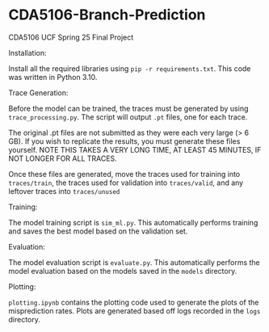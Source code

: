 # CDA5106-Branch-Prediction
CDA5106 UCF Spring 25 Final Project

Installation:

Install all the required libraries using `pip -r requirements.txt`. This code was written in Python 3.10.

Trace Generation:

Before the model can be trained, the traces must be generated by using `trace_processing.py`. The script will output `.pt` files, one for each trace. 

The original .pt files are not submitted as they were each very large (> 6 GB). If you wish to replicate the results, you must generate these files yourself. NOTE THIS TAKES A VERY LONG TIME, AT LEAST 45 MINUTES, IF NOT LONGER FOR ALL TRACES.

Once these files are generated, move the traces used for training into `traces/train`, the traces used for validation into `traces/valid`, and any leftover traces into `traces/unused`

Training:

The model training script is `sim_ml.py`. This automatically performs training and saves the best model based on the validation set. 

Evaluation:

The model evaluation script is `evaluate.py`. This automatically performs the model evaluation based on the models saved in the `models` directory.

Plotting:

`plotting.ipynb` contains the plotting code used to generate the plots of the misprediction rates. Plots are generated based off logs recorded in the `logs` directory.